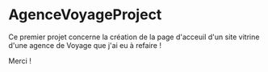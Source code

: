 # AgenceVoyageProject

Ce premier projet concerne la création de la page d'acceuil d'un site vitrine d'une agence de Voyage que j'ai eu à refaire !

Merci !
